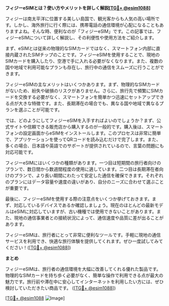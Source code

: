 **フィジーeSIMとは？使い方やメリットを詳しく解説[[TG💪+ @esim1088](https://t.me/s/esim1088)]**

フィジーは南太平洋に位置する美しい島国で、観光客からも人気の高い場所です。しかし、海外旅行に行く際には、携帯電話の通信環境が心配になることもありますよね。そんな時、便利なのが「フィジーeSIM」です。この記事では、フィジーeSIMについて詳しく解説し、その利便性や使用方法をご紹介します。

まず、eSIMとは従来の物理的なSIMカードではなく、スマートフォン内部に直接内蔵されたSIMチップのことです。フィジーeSIMを使用することで、現地のSIMカードを購入したり、空港で手に入れる必要がなくなります。また、複数の国や地域で利用可能なプランも存在し、旅行中の通信をスムーズに行うことができます。

フィジーeSIMの主なメリットはいくつかあります。まず、物理的なSIMカードがないため、紛失や破損のリスクがありません。さらに、旅行先で頻繁にSIMカードを交換する必要がなく、スマートフォンを簡単かつ迅速にセットアップできる点が大きな特徴です。また、長期滞在の場合でも、異なる国や地域で異なるプランを選ぶことが可能です。

では、どのようにしてフィジーeSIMを入手すればよいのでしょうか？まず、公式サイトや信頼できる販売店から購入するのが一般的です。購入後は、スマートフォンの設定画面からeSIMをインストールします。このプロセスは非常に簡単で、アプリケーションを使ってQRコードを読み込むだけで完了します。また、多くの場合、日本語や英語でのサポートが提供されているので、言葉の問題にも対応可能です。

フィジーeSIMにはいくつかの種類があります。一つ目は短期間の旅行者向けのプランで、数日間から数週間程度の使用に適しています。二つ目は長期滞在者向けのプランで、より長い期間にわたって安定した通信を確保できます。それぞれのプランにはデータ容量や速度の違いがあり、自分のニーズに合わせて選ぶことが重要です。

最後に、フィジーeSIMを使用する際の注意点をいくつか挙げておきます。まず、対応しているデバイスであるか確認しましょう。現在のほとんどの最新モデルはeSIMに対応していますが、古い機種では使用できないことがあります。また、現地の通信事業者との接続状況によって、通信速度や品質に差が出ることがあります。

フィジーeSIMは、旅行者にとって非常に便利なツールです。手軽に現地の通信サービスを利用でき、快適な旅行体験を提供してくれます。ぜひ一度試してみてください！([[TG💪+ @esim1088](https://t.me/s/esim1088)])

**まとめ**

フィジーeSIMは、旅行者の通信環境を大幅に改善してくれる優れた製品です。物理的なSIMカードを持ち歩く必要がなく、簡単な操作で利用できる点が最大の魅力です。旅行前や滞在中に安心してインターネットを利用したい方には、ぜひ検討していただきたい商品です。 ([[TG💪+ @esim1088](https://t.me/s/esim1088)]) 

[[TG💪+ @esim1088](https://t.me/s/esim1088) ![Image](https://i.postimg.cc/Y0z9fWf4/image.png)]